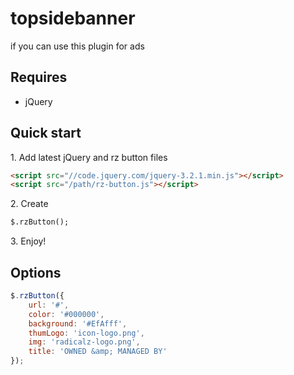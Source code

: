 # topsidebanner
if you can use this plugin for ads


## Requires

* jQuery

## Quick start

1\.  Add latest jQuery and rz button files

```html
<script src="//code.jquery.com/jquery-3.2.1.min.js"></script>
<script src="/path/rz-button.js"></script>
```


2\.  Create 

```html
$.rzButton();
```


3\. Enjoy!

## Options

```js
$.rzButton({
  	url: '#',
	color: '#000000',
	background: '#EfAfff',
	thumLogo: 'icon-logo.png',
	img: 'radicalz-logo.png',
	title: 'OWNED &amp; MANAGED BY'
});
```

